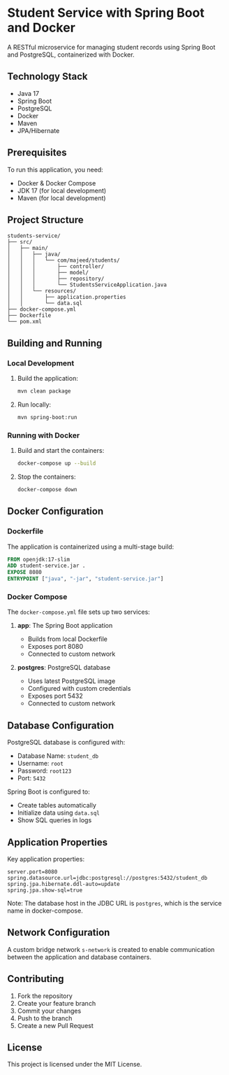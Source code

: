 # Student Service with Spring Boot and Docker

A RESTful microservice for managing student records using Spring Boot and PostgreSQL, containerized with Docker.

## Technology Stack

- Java 17
- Spring Boot
- PostgreSQL
- Docker
- Maven
- JPA/Hibernate

## Prerequisites

To run this application, you need:

- Docker & Docker Compose
- JDK 17 (for local development)
- Maven (for local development)

## Project Structure

```
students-service/
├── src/
│   ├── main/
│   │   ├── java/
│   │   │   └── com/majeed/students/
│   │   │       ├── controller/
│   │   │       ├── model/
│   │   │       ├── repository/
│   │   │       └── StudentsServiceApplication.java
│   │   └── resources/
│   │       ├── application.properties
│   │       └── data.sql
├── docker-compose.yml
├── Dockerfile
└── pom.xml
```

## Building and Running

### Local Development

1. Build the application:

   ```bash
   mvn clean package
   ```

2. Run locally:
   ```bash
   mvn spring-boot:run
   ```

### Running with Docker

1. Build and start the containers:

   ```bash
   docker-compose up --build
   ```

2. Stop the containers:
   ```bash
   docker-compose down
   ```

## Docker Configuration

### Dockerfile

The application is containerized using a multi-stage build:

```dockerfile
FROM openjdk:17-slim
ADD student-service.jar .
EXPOSE 8080
ENTRYPOINT ["java", "-jar", "student-service.jar"]
```

### Docker Compose

The `docker-compose.yml` file sets up two services:

1. **app**: The Spring Boot application

   - Builds from local Dockerfile
   - Exposes port 8080
   - Connected to custom network

2. **postgres**: PostgreSQL database
   - Uses latest PostgreSQL image
   - Configured with custom credentials
   - Exposes port 5432
   - Connected to custom network

## Database Configuration

PostgreSQL database is configured with:

- Database Name: `student_db`
- Username: `root`
- Password: `root123`
- Port: `5432`

Spring Boot is configured to:

- Create tables automatically
- Initialize data using `data.sql`
- Show SQL queries in logs

## Application Properties

Key application properties:

```properties
server.port=8080
spring.datasource.url=jdbc:postgresql://postgres:5432/student_db
spring.jpa.hibernate.ddl-auto=update
spring.jpa.show-sql=true
```

Note: The database host in the JDBC URL is `postgres`, which is the service name in docker-compose.

## Network Configuration

A custom bridge network `s-network` is created to enable communication between the application and database containers.

## Contributing

1. Fork the repository
2. Create your feature branch
3. Commit your changes
4. Push to the branch
5. Create a new Pull Request

## License

This project is licensed under the MIT License.
